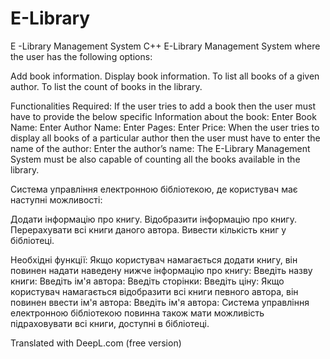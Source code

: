 # E-Library
E -Library Management System C++
E-Library Management System where the user has the following options:

Add book information.
Display book information.
To list all books of a given author.
To list the count of books in the library.

Functionalities Required:
If the user tries to add a book then the user must have to provide the below specific Information about the book:
Enter Book Name:
Enter Author Name:
Enter Pages:
Enter Price:
When the user tries to display all books of a particular author then the user must have to enter the name of the author:
Enter the author’s name:
The E-Library Management System must be also capable of counting all the books available in the library.


Система управління електронною бібліотекою, де користувач має наступні можливості:

Додати інформацію про книгу.
Відобразити інформацію про книгу.
Перерахувати всі книги даного автора.
Вивести кількість книг у бібліотеці.

Необхідні функції:
Якщо користувач намагається додати книгу, він повинен надати наведену нижче інформацію про книгу:
Введіть назву книги:
Введіть ім'я автора:
Введіть сторінки:
Введіть ціну:
Якщо користувач намагається відобразити всі книги певного автора, він повинен ввести ім'я автора:
Введіть ім'я автора:
Система управління електронною бібліотекою повинна також мати можливість підраховувати всі книги, доступні в бібліотеці.

Translated with DeepL.com (free version)
